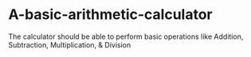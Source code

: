 # A-basic-arithmetic-calculator
The calculator should be able to perform basic operations like Addition, Subtraction, Multiplication, &amp; Division
